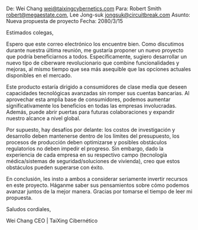 De: Wei Chang <wei@taixingcybernetics.com>
Para: Robert Smith <robert@megaestate.com>, Lee Jong-suk <jongsuk@circuitbreak.com>
Asunto: Nueva propuesta de proyecto
Fecha: 2080/3/15

Estimados colegas,

Espero que este correo electrónico los encuentre bien. Como discutimos durante nuestra última reunión, me gustaría proponer un nuevo proyecto que podría beneficiarnos a todos. Específicamente, sugiero desarrollar un nuevo tipo de ciberware revolucionario que combine funcionalidades y mejoras, al mismo tiempo que sea más asequible que las opciones actuales disponibles en el mercado.

Este producto estaría dirigido a consumidores de clase media que deseen capacidades tecnológicas avanzadas sin romper sus cuentas bancarias. Al aprovechar esta amplia base de consumidores, podemos aumentar significativamente los beneficios en todas las empresas involucradas. Además, puede abrir puertas para futuras colaboraciones y expandir nuestro alcance a nivel global.

Por supuesto, hay desafíos por delante: los costos de investigación y desarrollo deben mantenerse dentro de los límites del presupuesto, los procesos de producción deben optimizarse y posibles obstáculos regulatorios no deben impedir el progreso. Sin embargo, dado la experiencia de cada empresa en su respectivo campo (tecnología médica/sistemas de seguridad/soluciones de vivienda), creo que estos obstáculos pueden superarse con éxito.

En conclusión, les insto a ambos a considerar seriamente invertir recursos en este proyecto. Háganme saber sus pensamientos sobre cómo podemos avanzar juntos de la mejor manera. Gracias por tomarse el tiempo de leer mi propuesta.

Saludos cordiales,

Wei Chang
CEO | TaiXing Cibernético
